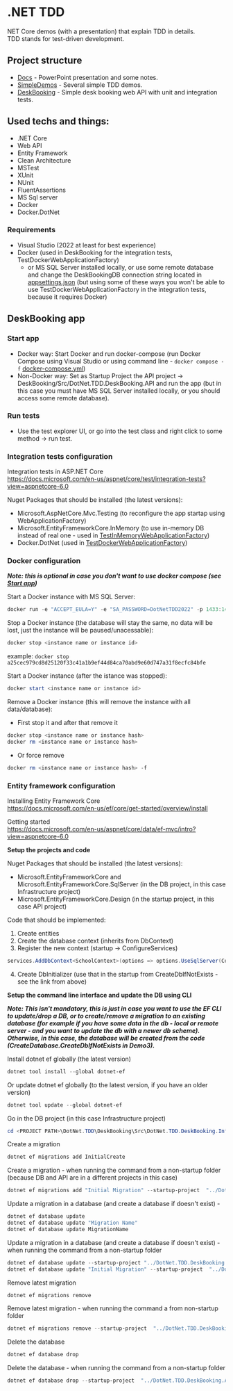 # .NET TDD
NET Core demos (with a presentation) that explain TDD in details.\
TDD stands for test-driven development.

## Project structure
- [Docs](https://github.com/MTrajK/dotnet-projects/tree/main/DotNet.TDD/Docs) - PowerPoint presentation and some notes.
- [SimpleDemos](https://github.com/MTrajK/dotnet-projects/tree/main/DotNet.TDD/SimpleDemos) - Several simple TDD demos.
- [DeskBooking](https://github.com/MTrajK/dotnet-projects/tree/main/DotNet.TDD/DeskBooking) - Simple desk booking web API with unit and integration tests.

## Used techs and things:
- .NET Core
- Web API
- Entity Framework
- Clean Architecture
- MSTest
- XUnit
- NUnit
- FluentAssertions
- MS Sql server
- Docker
- Docker.DotNet

### Requirements
- Visual Studio (2022 at least for best experience)
- Docker (used in DeskBooking for the integration tests, TestDockerWebApplicationFactory)
  * or MS SQL Server installed locally, or use some remote database and change the DeskBookingDB connection string located in [appsettings.json](https://github.com/MTrajK/dotnet-projects/blob/main/DotNet.TDD/DeskBooking/Src/DotNet.TDD.DeskBooking.API/appsettings.json) (but using some of these ways you won't be able to use TestDockerWebApplicationFactory in the integration tests, because it requires Docker)

## DeskBooking app

### Start app
- Docker way: Start Docker and run docker-compose (run Docker Compose using Visual Studio or using command line - ```docker compose -f``` [docker-compose.yml](https://github.com/MTrajK/dotnet-projects/blob/main/DotNet.TDD/DeskBooking/docker-compose.yml))
- Non-Docker way: Set as Startup Project the API project -> DeskBooking/Src/DotNet.TDD.DeskBooking.API and run the app (but in this case you must have MS SQL Server installed locally, or you should access some remote database).

### Run tests
- Use the test explorer UI, or go into the test class and right click to some method -> run test.

### Integration tests configuration

Integration tests in ASP.NET Core\
https://docs.microsoft.com/en-us/aspnet/core/test/integration-tests?view=aspnetcore-6.0

Nuget Packages that should be installed (the latest versions):
- Microsoft.AspNetCore.Mvc.Testing (to reconfigure the app startap using WebApplicationFactory)
- Microsoft.EntityFrameworkCore.InMemory (to use in-memory DB instead of real one - used in [TestInMemoryWebApplicationFactory](https://github.com/MTrajK/dotnet-projects/blob/main/DotNet.TDD/DeskBooking/Tests/DotNet.TDD.DeskBooking.IntegrationTests/Setup/TestInMemoryWebApplicationFactory.cs))
- Docker.DotNet (used in [TestDockerWebApplicationFactory](https://github.com/MTrajK/dotnet-projects/blob/main/DotNet.TDD/DeskBooking/Tests/DotNet.TDD.DeskBooking.IntegrationTests/Setup/TestDockerWebApplicationFactory.cs))

### Docker configuration

***Note: this is optional in case you don't want to use docker compose (see [Start app](#start-app))***

Start a Docker instance with MS SQL Server:
```powershell
docker run -e "ACCEPT_EULA=Y" -e "SA_PASSWORD=DotNetTDD2022" -p 1433:1433 -d mcr.microsoft.com/mssql/server:2019-latest
```

Stop a Docker instance (the database will stay the same, no data will be lost, just the instance will be paused/unacessable):
```powershell
docker stop <instance name or instance id>
```
example: ```docker stop a25cec979cd8d25120f33c41a1b9ef44d84ca70abd9e60d747a31f8ecfc84bfe```

Start a Docker instance (after the istance was stopped):
```powershell
docker start <instance name or instance id>
```

Remove a Docker instance (this will remove the instance with all data/database):
 - First stop it and after that remove it
```powershell
docker stop <instance name or instance hash>
docker rm <instance name or instance hash>
```
- Or force remove
```powershell
docker rm <instance name or instance hash> -f
```

### Entity framework configuration

Installing Entity Framework Core\
https://docs.microsoft.com/en-us/ef/core/get-started/overview/install

Getting started\
https://docs.microsoft.com/en-us/aspnet/core/data/ef-mvc/intro?view=aspnetcore-6.0


**Setup the projects and code**

Nuget Packages that should be installed (the latest versions):
- Microsoft.EntityFrameworkCore and Microsoft.EntityFrameworkCore.SqlServer (in the DB project, in this case Infrastructure project)
- Microsoft.EntityFrameworkCore.Design (in the startup project, in this case API project)

Code that should be implemented:
1. Create entities
2. Create the database context (inherits from DbContext)
3. Register the new context (startup -> ConfigureServices)
```cs
services.AddDbContext<SchoolContext>(options => options.UseSqlServer(Configuration.GetConnectionString("DefaultConnection")));
```
4. Create DbInitializer (use that in the startup from CreateDbIfNotExists - see the link from above)


**Setup the command line interface and update the DB using CLI**

***Note: This isn't mandatory, this is just in case you want to use the EF CLI to update/drop a DB, or to create/remove a migration to an existing database (for example if you have some data in the db - local or remote server - and you want to update the db with a newer db scheme). Otherwise, in this case, the database will be created from the code (CreateDatabase.CreateDbIfNotExists in Demo3).***

Install dotnet ef globally (the latest version)
```powershell
dotnet tool install --global dotnet-ef
```

Or update dotnet ef globally (to the latest version, if you have an older version)
```powershell
dotnet tool update --global dotnet-ef
```


Go in the DB project (in this case Infrastructure project)
```powershell
cd <PROJECT PATH>\DotNet.TDD\DeskBooking\Src\DotNet.TDD.DeskBooking.Infrastructure
```


Create a migration
```powershell
dotnet ef migrations add InitialCreate
```
Create a migration - when running the command from a non-startup folder (because DB and API are in a different projects in this case)
```powershell
dotnet ef migrations add "Initial Migration" --startup-project  "../DotNet.TDD.DeskBooking.API"
```


Update a migration in a database (and create a database if doesn't exist) -
```powershell
dotnet ef database update
dotnet ef database update "Migration Name"
dotnet ef database update MigrationName
```
Update a migration in a database (and create a database if doesn't exist) - when running the command from a non-startup folder
```powershell
dotnet ef database update --startup-project "../DotNet.TDD.DeskBooking.API"
dotnet ef database update "Initial Migration" --startup-project  "../DotNet.TDD.DeskBooking.API"
```

Remove latest migration
```powershell
dotnet ef migrations remove
```
Remove latest migration - when running the command a from non-startup folder
```powershell
dotnet ef migrations remove --startup-project  "../DotNet.TDD.DeskBooking.API"
```


Delete the database
```powershell
dotnet ef database drop
```
Delete the database - when running the command from a non-startup folder
```powershell
dotnet ef database drop --startup-project  "../DotNet.TDD.DeskBooking.API"
```

